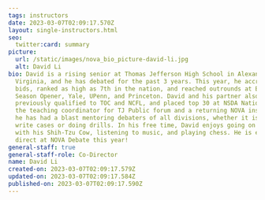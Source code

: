 ```yaml
---
tags: instructors
date: 2023-03-07T02:09:17.570Z
layout: single-instructors.html
seo:
  twitter:card: summary
picture:
  url: /static/images/nova_bio_picture-david-li.jpg
  alt: David Li
bio: David is a rising senior at Thomas Jefferson High School in Alexandria,
  Virginia, and he has debated for the past 3 years. This year, he accrued 5
  bids, ranked as high as 7th in the nation, and reached outrounds at Bronx, UK
  Season Opener, Yale, UPenn, and Princeton. David and his partner also
  previously qualified to TOC and NCFL, and placed top 30 at NSDA Nationals. As
  the teaching coordinator for TJ Public forum and a returning NOVA instructor,
  he has had a blast mentoring debaters of all divisions, whether it is helping
  write cases or doing drills. In his free time, David enjoys going on walks
  with his Shih-Tzu Cow, listening to music, and playing chess. He is excited to
  direct at NOVA Debate this year!
general-staff: true
general-staff-role: Co-Director
name: David Li
created-on: 2023-03-07T02:09:17.579Z
updated-on: 2023-03-07T02:09:17.584Z
published-on: 2023-03-07T02:09:17.590Z
---
```

